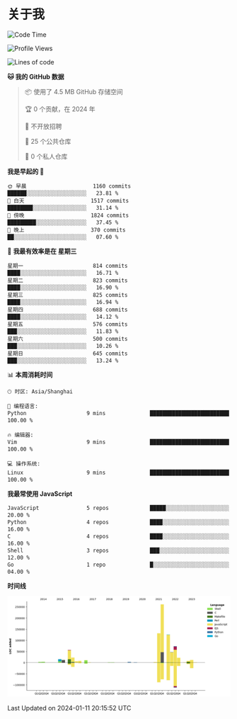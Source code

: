 # 关于我

<!--START_SECTION:waka-->
![Code Time](http://img.shields.io/badge/Code%20Time-823%20hrs%2024%20mins-blue)

![Profile Views](http://img.shields.io/badge/%E4%B8%AA%E4%BA%BA%E8%B5%84%E6%96%99%E8%A7%82%E7%9C%8B%E6%AC%A1%E6%95%B0-1-blue)

![Lines of code](https://img.shields.io/badge/%E4%BB%8E%E3%80%8CHello%20World%E3%80%8D%E8%B5%B7%E6%88%91%E5%B7%B2%E7%BB%8F%E5%86%99%E4%BA%86-818.9%20thousand%20%E8%A1%8C%E4%BB%A3%E7%A0%81-blue)

**🐱 我的 GitHub 数据** 

> 📦  使用了 4.5 MB GitHub 存储空间 
 > 
> 🏆 0 个贡献，在 2024 年
 > 
> 🚫 不开放招聘
 > 
> 📜 25 个公共仓库 
 > 
> 🔑 0 个私人仓库 
 > 
**我是早起的 🐤** 

```text
🌞 早晨                     1160 commits        ██████░░░░░░░░░░░░░░░░░░░   23.81 % 
🌆 白天                     1517 commits        ████████░░░░░░░░░░░░░░░░░   31.14 % 
🌃 傍晚                     1824 commits        █████████░░░░░░░░░░░░░░░░   37.45 % 
🌙 晚上                     370 commits         ██░░░░░░░░░░░░░░░░░░░░░░░   07.60 % 
```
📅 **我最有效率是在 星期三** 

```text
星期一                      814 commits         ████░░░░░░░░░░░░░░░░░░░░░   16.71 % 
星期二                      823 commits         ████░░░░░░░░░░░░░░░░░░░░░   16.90 % 
星期三                      825 commits         ████░░░░░░░░░░░░░░░░░░░░░   16.94 % 
星期四                      688 commits         ████░░░░░░░░░░░░░░░░░░░░░   14.12 % 
星期五                      576 commits         ███░░░░░░░░░░░░░░░░░░░░░░   11.83 % 
星期六                      500 commits         ███░░░░░░░░░░░░░░░░░░░░░░   10.26 % 
星期日                      645 commits         ███░░░░░░░░░░░░░░░░░░░░░░   13.24 % 
```


📊 **本周消耗时间** 

```text
🕑︎ 时区: Asia/Shanghai

💬 编程语言: 
Python                   9 mins              █████████████████████████   100.00 % 

🔥 编辑器: 
Vim                      9 mins              █████████████████████████   100.00 % 

💻 操作系统: 
Linux                    9 mins              █████████████████████████   100.00 % 
```

**我最常使用 JavaScript** 

```text
JavaScript               5 repos             █████░░░░░░░░░░░░░░░░░░░░   20.00 % 
Python                   4 repos             ████░░░░░░░░░░░░░░░░░░░░░   16.00 % 
C                        4 repos             ████░░░░░░░░░░░░░░░░░░░░░   16.00 % 
Shell                    3 repos             ███░░░░░░░░░░░░░░░░░░░░░░   12.00 % 
Go                       1 repo              █░░░░░░░░░░░░░░░░░░░░░░░░   04.00 % 
```



**时间线**

![Lines of Code chart](https://raw.githubusercontent.com/Arondight/Arondight/master/assets/bar_graph.png)


 Last Updated on 2024-01-11 20:15:52 UTC
<!--END_SECTION:waka-->
